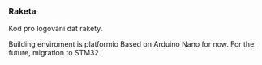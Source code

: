 ### Raketa
Kod pro logování dat rakety.

Building enviroment is platformio
Based on Arduino Nano for now. For the future, migration to STM32

